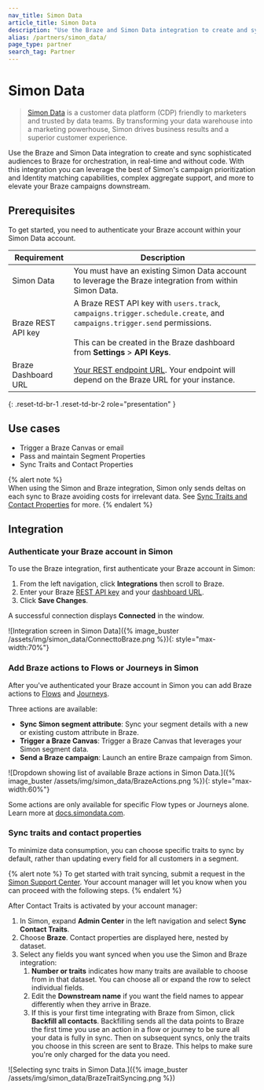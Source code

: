 ```yaml
---
nav_title: Simon Data
article_title: Simon Data
description: "Use the Braze and Simon Data integration to create and sync sophisticated audiences to Braze for orchestration, in real-time and without code."
alias: /partners/simon_data/
page_type: partner
search_tag: Partner
---
```


# Simon Data

> [Simon Data](https://www.simondata.com) is a customer data platform (CDP) friendly to marketers and trusted by data teams. By transforming your data warehouse into a marketing powerhouse, Simon drives business results and a superior customer experience.

Use the Braze and Simon Data integration to create and sync sophisticated audiences to Braze for orchestration, in real-time and without code. With this integration you can leverage the best of Simon's campaign prioritization and Identity matching capabilities, complex aggregate support, and more to elevate your Braze campaigns downstream.

## Prerequisites

To get started, you need to authenticate your Braze account within your Simon Data account.

| Requirement         | Description                                                                                                                                                               |
| ------------------- | ------------------------------------------------------------------------------------------------------------------------------------------------------------------------- |
| Simon Data          | You must have an existing Simon Data account to leverage the Braze integration from within Simon Data.                                                                    |
| Braze REST API key  | A Braze REST API key with `users.track`, `campaigns.trigger.schedule.create`, and `campaigns.trigger.send` permissions. <br><br> This can be created in the Braze dashboard from **Settings** > **API Keys**. |
| Braze Dashboard URL | [Your REST endpoint URL]({{site.baseurl}}/user_guide/administrative/access_braze/sdk_endpoints). Your endpoint will depend on the Braze URL for your instance.                                                                                |
{: .reset-td-br-1 .reset-td-br-2 role="presentation" }

## Use cases

- Trigger a Braze Canvas or email  
- Pass and maintain Segment Properties
- Sync Traits and Contact Properties

{% alert note %}  
When using the Simon and Braze integration, Simon only sends deltas on each sync to Braze avoiding costs for irrelevant data. See [Sync Traits and Contact Properties](#sync-traits-and-contact-properties) for more.
{% endalert %}

## Integration

### Authenticate your Braze account in Simon

To use the Braze integration, first authenticate your Braze account in Simon:

1. From the left navigation, click **Integrations** then scroll to Braze.
2. Enter your Braze [REST API key]({{site.baseurl}}/api/basics/#creating-and-managing-rest-api-keys) and your [dashboard URL]({{site.baseurl}}/user_guide/administrative/access_braze/sdk_endpoints).
3. Click **Save Changes**.

A successful connection displays **Connected** in the window.

![Integration screen in Simon Data]({% image_buster /assets/img/simon_data/ConnecttoBraze.png %}){: style="max-width:70%"}

### Add Braze actions to Flows or Journeys in Simon

After you've authenticated your Braze account in Simon you can add Braze actions to [Flows](https://docs.simondata.com/docs/campaigns-flows) and [Journeys](https://docs.simondata.com/docs/campaigns-journeys-two).

Three actions are available:

- **Sync Simon segment attribute**: Sync your segment details with a new or existing custom attribute in Braze.
- **Trigger a Braze Canvas**: Trigger a Braze Canvas that leverages your Simon segment data.
- **Send a Braze campaign**: Launch an entire Braze campaign from Simon.

![Dropdown showing list of available Braze actions in Simon Data.]({% image_buster /assets/img/simon_data/BrazeActions.png %}){: style="max-width:60%"}

Some actions are only available for specific Flow types or Journeys alone. Learn more at [docs.simondata.com](https://docs.simondata.com).

### Sync traits and contact properties

To minimize data consumption, you can choose specific traits to sync by default, rather than updating every field for all customers in a segment.

{% alert note %}
To get started with trait syncing, submit a request in the [Simon Support Center](https://docs.simondata.com/docs/support-center). Your account manager will let you know when you can proceed with the following steps.
{% endalert %}

After Contact Traits is activated by your account manager:

1. In Simon, expand **Admin Center** in the left navigation and select **Sync Contact Traits**.
2. Choose **Braze**. Contact properties are displayed here, nested by dataset.
3. Select any fields you want synced when you use the Simon and Braze integration:
   1. **Number or traits** indicates how many traits are available to choose from in that dataset. You can choose all or expand the row to select individual fields.
   2. Edit the **Downstream name** if you want the field names to appear differently when they arrive in Braze.
   3. If this is your first time integrating with Braze from Simon, click **Backfill all contacts**. Backfilling sends all the data points to Braze the first time you use an action in a flow or journey to be sure all your data is fully in sync. Then on subsequent syncs, only the traits you choose in this screen are sent to Braze. This helps to make sure you're only charged for the data you need.

![Selecting sync traits in Simon Data.]({% image_buster /assets/img/simon_data/BrazeTraitSyncing.png %})





